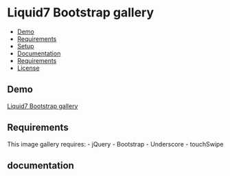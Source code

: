 # Liquid7 Bootstrap gallery

- [Demo](#demo)
- [Requirements](#description)
- [Setup](#setup)
- [Documentation](#documentation)
- [Requirements](#requirements)
- [License](#license)

## Demo
[Liquid7 Bootstrap gallery](http://jatazoulja.github.io/liquid7)

## Requirements
This image gallery requires:
	- jQuery
	- Bootstrap
	- Underscore
	- touchSwipe

## documentation
	